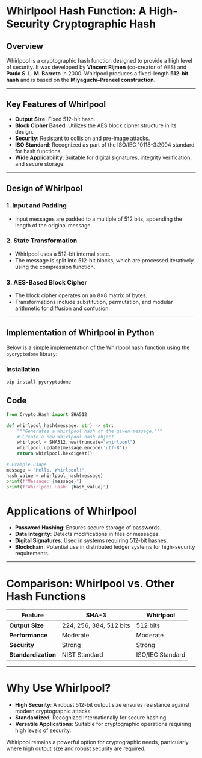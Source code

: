 # Whirlpool Hash Function: A High-Security Cryptographic Hash

## Overview

Whirlpool is a cryptographic hash function designed to provide a high level of security. It was developed by **Vincent Rijmen** (co-creator of AES) and **Paulo S. L. M. Barreto** in 2000. Whirlpool produces a fixed-length **512-bit hash** and is based on the **Miyaguchi–Preneel construction**.

---

## Key Features of Whirlpool

- **Output Size**: Fixed 512-bit hash.
- **Block Cipher Based**: Utilizes the AES block cipher structure in its design.
- **Security**: Resistant to collision and pre-image attacks.
- **ISO Standard**: Recognized as part of the ISO/IEC 10118-3:2004 standard for hash functions.
- **Wide Applicability**: Suitable for digital signatures, integrity verification, and secure storage.

---

## Design of Whirlpool

### 1. **Input and Padding**  
- Input messages are padded to a multiple of 512 bits, appending the length of the original message.

### 2. **State Transformation**  
- Whirlpool uses a 512-bit internal state.
- The message is split into 512-bit blocks, which are processed iteratively using the compression function.

### 3. **AES-Based Block Cipher**  
- The block cipher operates on an 8×8 matrix of bytes.
- Transformations include substitution, permutation, and modular arithmetic for diffusion and confusion.

---

## Implementation of Whirlpool in Python

Below is a simple implementation of the Whirlpool hash function using the `pycryptodome` library:

### Installation
```bash
pip install pycryptodome
```

## Code

```python
from Crypto.Hash import SHA512

def whirlpool_hash(message: str) -> str:
    """Generates a Whirlpool hash of the given message."""
    # Create a new Whirlpool hash object
    whirlpool = SHA512.new(truncate="whirlpool")
    whirlpool.update(message.encode('utf-8'))
    return whirlpool.hexdigest()

# Example usage
message = "Hello, Whirlpool!"
hash_value = whirlpool_hash(message)
print(f"Message: {message}")
print(f"Whirlpool Hash: {hash_value}")
```

# Applications of Whirlpool

- **Password Hashing**: Ensures secure storage of passwords.
- **Data Integrity**: Detects modifications in files or messages.
- **Digital Signatures**: Used in systems requiring 512-bit hashes.
- **Blockchain**: Potential use in distributed ledger systems for high-security requirements.

---

# Comparison: Whirlpool vs. Other Hash Functions

| **Feature**        | **SHA-3**              | **Whirlpool**         |
|---------------------|------------------------|-----------------------|
| **Output Size**     | 224, 256, 384, 512 bits | 512 bits             |
| **Performance**     | Moderate               | Moderate              |
| **Security**        | Strong                 | Strong                |
| **Standardization** | NIST Standard          | ISO/IEC Standard      |

---

# Why Use Whirlpool?

- **High Security**: A robust 512-bit output size ensures resistance against modern cryptographic attacks.
- **Standardized**: Recognized internationally for secure hashing.
- **Versatile Applications**: Suitable for cryptographic operations requiring high levels of security.

Whirlpool remains a powerful option for cryptographic needs, particularly where high output size and robust security are required.
